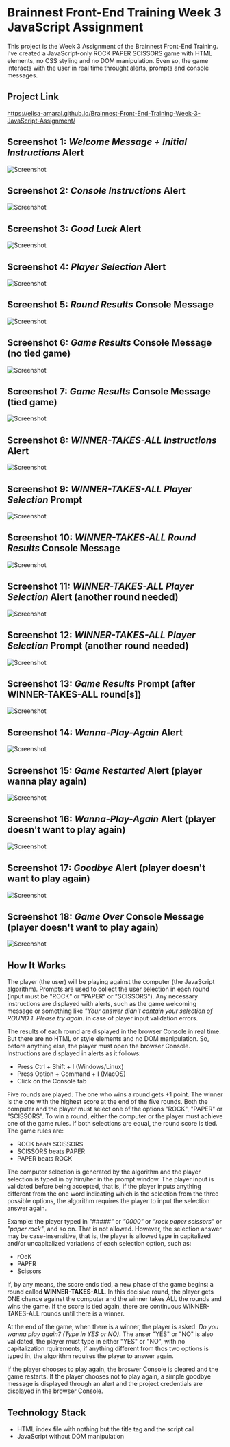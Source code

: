 # Brainnest Front-End Training Week 3 JavaScript Assignment

This project is the Week 3 Assignment of the Brainnest Front-End Training. I've created a JavaScript-only ROCK PAPER SCISSORS game with HTML elements, no CSS styling and no DOM manipulation. Even so, the game interacts with the user in real time throught alerts, prompts and console messages. 

## Project Link

https://elisa-amaral.github.io/Brainnest-Front-End-Training-Week-3-JavaScript-Assignment/

## Screenshot 1: *Welcome Message + Initial Instructions* Alert

![Screenshot](/screenshots/Screenshot_1.jpg)

## Screenshot 2: *Console Instructions* Alert

![Screenshot](/screenshots/Screenshot_2.jpg)

## Screenshot 3: *Good Luck* Alert

![Screenshot](/screenshots/Screenshot_3.jpg)

## Screenshot 4: *Player Selection* Alert

![Screenshot](/screenshots/Screenshot_4.jpg)

## Screenshot 5: *Round Results* Console Message

![Screenshot](/screenshots/Screenshot_5.jpg)

## Screenshot 6: *Game Results* Console Message (no tied game)

![Screenshot](/screenshots/Screenshot_6.jpg)

## Screenshot 7: *Game Results* Console Message (tied game)

![Screenshot](/screenshots/Screenshot_7.jpg)

## Screenshot 8: *WINNER-TAKES-ALL Instructions* Alert

![Screenshot](/screenshots/Screenshot_8.jpg)

## Screenshot 9: *WINNER-TAKES-ALL Player Selection* Prompt

![Screenshot](/screenshots/Screenshot_9.jpg)

## Screenshot 10: *WINNER-TAKES-ALL Round Results* Console Message

![Screenshot](/screenshots/Screenshot_10.jpg)

## Screenshot 11: *WINNER-TAKES-ALL Player Selection* Alert (another round needed)

![Screenshot](/screenshots/Screenshot_11.jpg)

## Screenshot 12: *WINNER-TAKES-ALL Player Selection* Prompt (another round needed)

![Screenshot](/screenshots/Screenshot_12.jpg)

## Screenshot 13: *Game Results* Prompt (after WINNER-TAKES-ALL round\[s\])

![Screenshot](/screenshots/Screenshot_13.jpg)

## Screenshot 14: *Wanna-Play-Again* Alert

![Screenshot](/screenshots/Screenshot_14.jpg)

## Screenshot 15: *Game Restarted* Alert (player wanna play again)

![Screenshot](/screenshots/Screenshot_15.jpg)

## Screenshot 16: *Wanna-Play-Again* Alert (player doesn't want to play again)

![Screenshot](/screenshots/Screenshot_16.jpg)

## Screenshot 17: *Goodbye* Alert (player doesn't want to play again)

![Screenshot](/screenshots/Screenshot_17.jpg)

## Screenshot 18: *Game Over* Console Message (player doesn't want to play again)

![Screenshot](/screenshots/Screenshot_18.jpg)

## How It Works

The player (the user) will be playing against the computer (the JavaScript algorithm). Prompts are used to collect the user selection in each round (input must be "ROCK" or "PAPER" or "SCISSORS"). Any necessary instructions are displayed with alerts, such as the game welcoming message or something like *"Your answer didn't contain your selection of ROUND 1. Please try again.* in case of player input validation errors.

The results of each round are displayed in the browser Console in real time. But there are no HTML or style elements and no DOM manipulation. So, before anything else, the player must open the browser Console. Instructions are displayed in alerts as it follows:

+ Press Ctrl + Shift + I (Windows/Linux)
+ Press Option + Command + I (MacOS) 
+ Click on the Console tab

Five rounds are played. The one who wins a round gets +1 point. The winner is the one with the highest score at the end of the five rounds. Both the computer and the player must select one of the options "ROCK", "PAPER" or "SCISSORS". To win a round, either the computer or the player must achieve one of the game rules. If both selections are equal, the round score is tied. The game rules are:

+ ROCK beats SCISSORS
+ SCISSORS beats PAPER
+ PAPER beats ROCK

The computer selection is generated by the algorithm and the player selection is typed in by him/her in the prompt window. The player input is validated before being accepted, that is, if the player inputs anything different from the one word indicating which is the selection from the three possible options, the algorithm requires the player to input the selection answer again. 

Example: the player typed in *"#####"* or *"0000"* or *"rock paper scissors"* or *"paper rock"*, and so on. That is not allowed. However, the selection answer may be case-insensitive, that is, the player is allowed type in capitalized and/or uncapitalized variations of each selection option, such as:

+ rOcK
+ PAPER
+ Scissors

If, by any means, the score ends tied, a new phase of the game begins: a round called **WINNER-TAKES-ALL**. In this decisive round, the player gets ONE chance against the computer and the winner takes ALL the rounds and wins the game. If the score is tied again, there are continuous WINNER-TAKES-ALL rounds until there is a winner.

At the end of the game, when there is a winner, the player is asked:  *Do you wanna play again? (Type in YES or NO)*. The anser "YES" or "NO" is also validated, the player must type in either "YES" or "NO", with no capitalization rquirements, if anything different from thos two options is typed in, the algorithm requires the player to answer again.

If the player chooses to play again, the broswer Console is cleared and the game restarts. If the player chooses not to play again, a simple goodbye message is displayed through an alert and the project credentials are displayed in the browser Console.

## Technology Stack

+ HTML index file with nothing but the title tag and the script call
+ JavaScript without DOM manipulation
